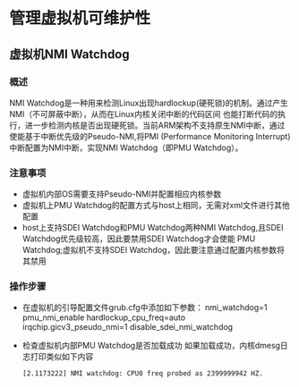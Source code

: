 # 管理虚拟机可维护性

## 虚拟机NMI Watchdog

### 概述

NMI Watchdog是一种用来检测Linux出现hardlockup(硬死锁)的机制。通过产生NMI（不可屏蔽中断），从而在Linux内核关闭中断的代码区间
也能打断代码的执行，进一步检测内核是否出现硬死锁。当前ARM架构不支持原生NMI中断，通过使能基于中断优先级的Pseudo-NMI,将PMI
(Performance Monitoring Interrupt)中断配置为NMI中断，实现NMI Watchdog（即PMU Watchdog）。

### 注意事项

- 虚拟机内部OS需要支持Pseudo-NMI并配置相应内核参数
- 虚拟机上PMU Watchdog的配置方式与host上相同，无需对xml文件进行其他配置
- host上支持SDEI Watchdog和PMU Watchdog两种NMI Watchdog,且SDEI Watchdog优先级较高，因此要禁用SDEI Watchdog才会使能
  PMU Watchdog;虚拟机不支持SDEI Watchdog，因此要注意通过配置内核参数将其禁用

### 操作步骤

- 在虚拟机的引导配置文件grub.cfg中添加如下参数：
  nmi_watchdog=1 pmu_nmi_enable hardlockup_cpu_freq=auto irqchip.gicv3_pseudo_nmi=1 disable_sdei_nmi_watchdog
- 检查虚拟机内部PMU Watchdog是否加载成功
  如果加载成功，内核dmesg日志打印类似如下内容
  
  ```
  [2.1173222] NMI watchdog: CPU0 freq probed as 2399999942 HZ.
  ```
